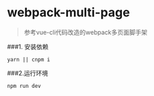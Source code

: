 # webpack-multi-page
> 参考vue-cli代码改造的webpack多页面脚手架

###1. 安装依赖
  
```
yarn || cnpm i
```
  
###2.运行环境

```
npm run dev
```



